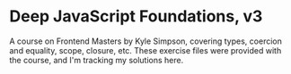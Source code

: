 # Deep JavaScript Foundations, v3

A course on Frontend Masters by Kyle Simpson, covering types, coercion and equality, scope, closure, etc. These exercise files were provided with the course, and I'm tracking my solutions here.

